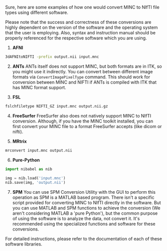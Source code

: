 Sure, here are some examples of how one would convert MINC to NIfTI file types using different software. 

Please note that the success and correctness of these conversions are highly dependent on the version of the software and the operating system that the user is employing. Also, syntax and instruction manual should be properly referenced for the respective software which you are using.

1. **AFNI**
```bash
3dAFNItoNIFTI -prefix output.nii input.mnc
```

2. **ANTs**
ANTs itself does not support MINC, but both formats are in ITK, so you might use it indirectly. You can convert between different image formats via `ConvertImagePixelType` command. This should work for conversion between MINC and NIFTI if ANTs is compiled with ITK that has MINC format support.

3. **FSL**
```bash
fslchfiletype NIFTI_GZ input.mnc output.nii.gz
```

4. **FreeSurfer**
FreeSurfer also does not natively support MINC to NIfTI conversion. Although, if you have the MINC toolkit installed, you can first convert your MINC file to a format FreeSurfer accepts (like dicom or nifti).

5. **MRtrix**
```bash
mrconvert input.mnc output.nii
```

6. **Pure-Python**
```python
import nibabel as nib

img = nib.load('input.mnc')
nib.save(img, 'output.nii')
```

7. **SPM**
You can use SPM Conversion Utility with the GUI to perform this operation as SPM is a MATLAB based program. There isn't a specific script provided for converting MINC to NIfTI directly in the software. But you can use MATLAB and SPM functions to achieve the conversion (We aren't considering MATLAB a 'pure Python'), but the common purpose of using the software is to analyze the data, not convert it. It's recommended using the specialized functions and software for these conversions.  

For detailed instructions, please refer to the documentation of each of these software libraries.